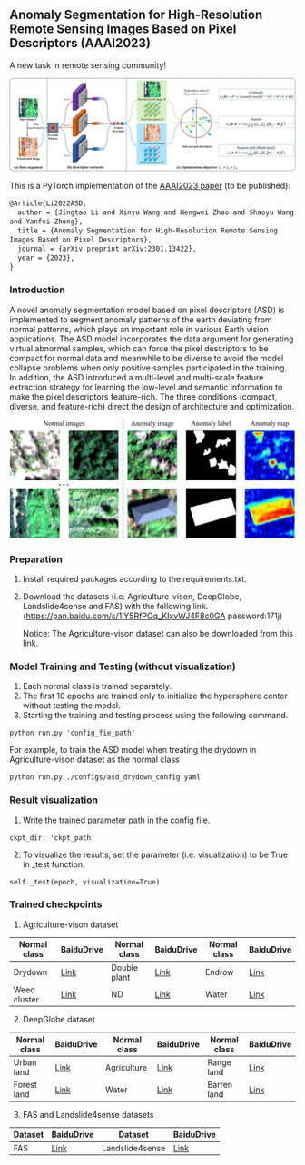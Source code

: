 ## Anomaly Segmentation for High-Resolution Remote Sensing Images Based on Pixel Descriptors (AAAI2023)

A new task in remote sensing community!

<p align="center">
  <img src=./figs/ASD.jpg width="600"> 
</p>

This is a PyTorch implementation of the [AAAI2023 paper](http://arxiv.org/abs/2301.13422) (to be published):
```
@Article{Li2022ASD,
  author = {Jingtao Li and Xinyu Wang and Hengwei Zhao and Shaoyu Wang and Yanfei Zhong},
  title = {Anomaly Segmentation for High-Resolution Remote Sensing Images Based on Pixel Descriptors},
  journal = {arXiv preprint arXiv:2301.13422},
  year = {2023},
}
```

### Introduction

A novel anomaly segmentation model based on pixel descriptors (ASD) is implemented to segment anomaly patterns of the earth deviating from normal patterns, which plays an important role in various Earth vision applications. The ASD model incorporates the data argument for generating virtual abnormal samples, which can force the pixel descriptors to be compact for normal data and meanwhile to be diverse to avoid the model collapse problems when only positive samples participated in the training. In addition, the ASD introduced a multi-level and multi-scale feature extraction strategy for learning the low-level and semantic information to make the pixel descriptors feature-rich. The three conditions (compact, diverse, and feature-rich) direct the design of architecture and optimization.

<p align="center">
  <img src=./figs/sample.jpg width="600"> 
</p>

### Preparation

1. Install required packages according to the requirements.txt.
2. Download the datasets (i.e. Agriculture-vison, DeepGlobe, Landslide4sense and FAS) with the following link.
    (https://pan.baidu.com/s/1lY5RfPOq_KIxvWJ4F8c0GA   password:171j) 
   
   Notice: The Agriculture-vison dataset can also be downloaded from this [link](https://www.agriculture-vision.com/agriculture-vision-2021/dataset-2021).


### Model Training and Testing (without visualization)

1. Each normal class is trained separately.
2. The first 10 epochs are trained only to initialize the hypersphere center without testing the model.
3. Starting the training and testing process using the following command.
```
python run.py 'config_fie_path'
```
For example, to train the ASD model when treating the drydown in Agriculture-vison dataset as the normal class
```
python run.py ./configs/asd_drydown_config.yaml
```

### Result visualization

1. Write the trained parameter path in the config file.
```
ckpt_dir: 'ckpt_path'
```
2. To visualize the results, set the parameter (i.e. visualization) to be True in _test function.
```
self._test(epoch, visualization=True)
```

### Trained checkpoints

1. Agriculture-vison dataset

|Normal class | BaiduDrive | Normal class | BaiduDrive | Normal class | BaiduDrive|
| --- | --- |  --- |  --- |  --- |  --- |
| Drydown |  [Link](https://pan.baidu.com/s/1zRkr8WpXNQPBqYA8-GBLtQ?pwd=CVer) | Double plant |  [Link](https://pan.baidu.com/s/1nogMZYCt-0XYgioB4-GRQQ?pwd=CVer) | Endrow | [Link](https://pan.baidu.com/s/1Imszb20McNHazjSZh6K9_w?pwd=CVer) |
| Weed cluster |  [Link](https://pan.baidu.com/s/1mSSJeUGXO-iylSz7RorGfA?pwd=CVer) | ND |  [Link](https://pan.baidu.com/s/1IurLCEIlHs8vdDOLqIdsWA?pwd=CVer) | Water | [Link](https://pan.baidu.com/s/1Igk2unnSJLJQu06-LgBlww?pwd=CVer) |

2. DeepGlobe dataset

|Normal class | BaiduDrive | Normal class | BaiduDrive | Normal class | BaiduDrive|
| --- | --- |  --- |  --- |  --- |  --- |
| Urban land |  [Link](https://pan.baidu.com/s/1YYCI2S0zha05sm5xbUfA7Q?pwd=CVer) | Agriculture |  [Link](https://pan.baidu.com/s/1pi7bfNWPRGWCHTrqnqhQSQ?pwd=CVer) | Range land |  [Link](https://pan.baidu.com/s/15MiDsFtby5acbQAXF9LaOg?pwd=CVer) |
| Forest land |  [Link](https://pan.baidu.com/s/1uZka5h77jwp48oe5mriwdA?pwd=CVer) | Water |  [Link](https://pan.baidu.com/s/1Hb9n1fHtQnTShPm9PDD5tQ?pwd=CVer) | Barren land |  [Link](https://pan.baidu.com/s/1DEUSPpjVB2ChUu5iC68ijg?pwd=CVer) |

3. FAS and Landslide4sense datasets

|Dataset | BaiduDrive | Dataset | BaiduDrive |
| --- | --- |  --- |  --- |
| FAS |  [Link](https://pan.baidu.com/s/1OsUFQoyeG2Ks-uzUMH7jMQ?pwd=CVer) | Landslide4sense |  [Link](https://pan.baidu.com/s/1EJbPM1T9PPUOPsgqJjB0gQ?pwd=CVer) |

